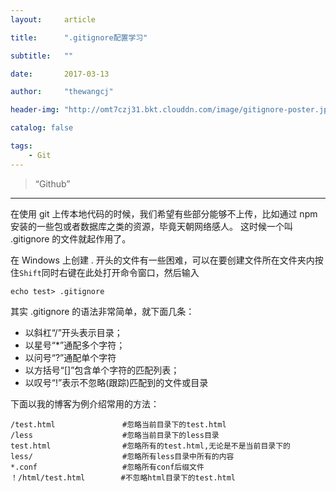 ```yaml
---
layout:     article

title:      ".gitignore配置学习"

subtitle:   ""

date:       2017-03-13

author:     "thewangcj"

header-img: "http://omt7czj31.bkt.clouddn.com/image/gitignore-poster.jpg"

catalog: false

tags:
    - Git
---
```


> “Github”

---
在使用 git 上传本地代码的时候，我们希望有些部分能够不上传，比如通过 npm 安装的一些包或者数据库之类的资源，毕竟天朝网络感人。
这时候一个叫 .gitignore 的文件就起作用了。
<!--more-->

在 Windows 上创建 . 开头的文件有一些困难，可以在要创建文件所在文件夹内按住`Shift`同时右键在此处打开命令窗口，然后输入
<pre><code lass="plaintext">echo test> .gitignore</code></pre>

其实 .gitignore 的语法非常简单，就下面几条：
* 以斜杠“/”开头表示目录；
* 以星号“*”通配多个字符；
* 以问号“?”通配单个字符
* 以方括号“[]”包含单个字符的匹配列表；
* 以叹号“!”表示不忽略(跟踪)匹配到的文件或目录

下面以我的博客为例介绍常用的方法：
<pre><code>/test.html               #忽略当前目录下的test.html
/less                    #忽略当前目录下的less目录
test.html                #忽略所有的test.html,无论是不是当前目录下的
less/                    #忽略所有less目录中所有的内容
*.conf                   #忽略所有conf后缀文件
！/html/test.html        #不忽略html目录下的test.html
</code></pre>